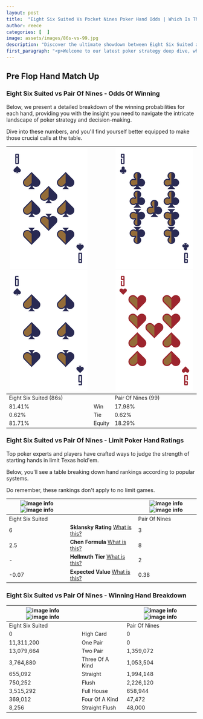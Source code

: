 ```yaml
---
layout: post
title:  "Eight Six Suited Vs Pocket Nines Poker Hand Odds | Which Is The Better Hand In Poker? A Complete Guide"
author: reece
categories: [  ]
image: assets/images/86s-vs-99.jpg
description: "Discover the ultimate showdown between Eight Six Suited and Pair Of Nines in poker! Uncover the odds, strategies, and scenarios where one hand triumphs over the other. Get ready to up your poker game with this thrilling analysis."
first_paragraph: "<p>Welcome to our latest poker strategy deep dive, where we're pitting two distinct hands against each other in a high-stakes showdown: Eight Six Suited vs Pair Of Nines.</p><p>In the dynamic world of poker, every decision counts, and knowing which hand holds the upper hand is key to your success at the table.</p><p>In this article, we'll dissect these two hands, explore the scenarios where one dominates the other, and equip you with the knowledge to make strategic choices that can tip the odds in your favor.</p><p>Get ready to unravel the intriguing dynamics of these poker hands and elevate your game to new heights.</p>"
---
```




[comment]: # (sp0)

## Pre Flop Hand Match Up

<div class="table hand-ratings" markdown="1"> 



### Eight Six Suited vs Pair Of Nines - Odds Of Winning

Below, we present a detailed breakdown of the winning probabilities for each hand, providing you with the insight you need to navigate the intricate landscape of poker strategy and decision-making. 

Dive into these numbers, and you'll find yourself better equipped to make those crucial calls at the table.


    
| ![image info](assets/images/hand1/8.png) ![image info](assets/images/hand1/6.png) |  | ![image info](assets/images/hand2/9.png) ![image info](assets/images/hand2/9o.png) |
| -------- | -------- | -------- |
| Eight Six Suited (86s) |  | Pair Of Nines (99) |
| 81.41% | Win | 17.98% |
| 0.62% | Tie | 0.62% |
| 81.71% | Equity | 18.29% |




[comment]: # (sp1)



### Eight Six Suited vs Pair Of Nines - Limit Poker Hand Ratings

Top poker experts and players have crafted ways to judge the strength of starting hands in limit Texas hold'em. 

Below, you'll see a table breaking down hand rankings according to popular systems. 

Do remember, these rankings don't apply to no limit games.


    
| ![image info](https://www.riverpairs.com/assets/images/hand1/8.png) ![image info](https://www.riverpairs.com/assets/images/hand1/6.png) |  | ![image info](https://www.riverpairs.com/assets/images/hand2/9.png) ![image info](https://www.riverpairs.com/assets/images/hand2/9o.png) |
| -------- | -------- | -------- |
| Eight Six Suited |  | Pair Of Nines |
| 6 | **Sklansky Rating** [What is this?](/sklansky-rating-explained) | 3 |
| 2.5 | **Chen Formula** [What is this?](/chen-formula-explained) | 8 |
| - | **Hellmuth Tier** [What is this?](/Hellmuth-tier-explained) | 2 |
| -0.07 | **Expected Value** [What is this?](/expected-value-explained) | 0.38 |




[comment]: # (sp2)



### Eight Six Suited vs Pair Of Nines - Winning Hand Breakdown


    
| ![image info](https://www.riverpairs.com/assets/images/hand1/8.png) ![image info](https://www.riverpairs.com/assets/images/hand1/6.png) |  | ![image info](https://www.riverpairs.com/assets/images/hand2/9.png) ![image info](https://www.riverpairs.com/assets/images/hand2/9o.png) |
| -------- | -------- | -------- |
| Eight Six Suited |  | Pair Of Nines |
| 0 | High Card | 0 |
| 11,311,200 | One Pair | 0 |
| 13,079,664 | Two Pair | 1,359,072 |
| 3,764,880 | Three Of A Kind | 1,053,504 |
| 655,092 | Straight | 1,994,148 |
| 750,252 | Flush | 2,226,120 |
| 3,515,292 | Full House | 658,944 |
| 369,012 | Four Of A Kind | 47,472 |
| 8,256 | Straight Flush | 48,000 |




[comment]: # (sp3)



</div>

[comment]: # (sp4)



[comment]: # (sp5)

